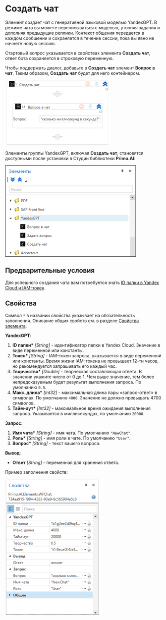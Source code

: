 # Создать чат

Элемент создает чат с генеративной языковой моделью YandexGPT. В режиме чата вы можете переписываться с моделью, уточняя задания и дополняя предыдущие реплики. Контекст общения передается в каждом сообщении и сохраняется в течение сессии, пока вы явно не начнете новую сессию.

Стартовый вопрос указывается в свойствах элемента **Создать чат**, ответ бота сохраняется в строковую переменную. 

Чтобы поддержать диалог, добавьте в **Создать чат** элемент **Вопрос в чат**. Таким образом, **Создать чат** будет для него контейнером. 

![](<../../../../.gitbook/assets1/создать чат.png>)

Элементы группы YandexGPT, включая **Создать чат**, становятся доступными после установки в Студии библиотеки **Primo.AI**:

![](<../../../../.gitbook/assets1/yandexgpt-items.png>)


## Предварительные условия

Для успешного создания чата вам потребуется знать [ID папки в Yandex Cloud и IAM-токен](https://docs.primo-rpa.ru/primo-rpa/primo-studio/settings/ai#yandexgpt).


## Свойства
Символ `*` в названии свойства указывает на обязательность заполнения. Описание общих свойств см. в разделе [Свойства элемента](https://docs.primo-rpa.ru/primo-rpa/primo-studio/process/elements#svoistva-elementa).

**YandexGPT**:

1. **ID папки\*** *[String]* - идентификатор папки в Yandex Cloud. Значение в виде переменной или константы. 
1. **Токен\*** *[String]* - IAM-токен запроса, указывается в виде переменной или константы. Время жизни IAM-токена не превышает 12-ти часов, но рекомендуется запрашивать его каждый час.
1. **Творчество\*** *[Double]* - творческая составляющая ответа. В значении укажите число от 0 до 1. Чем выше значение, тем более непредсказуемым будет результат выполнения запроса. По умолчанию `0.5`.
1. **Макс. длина\*** *[Int32]* - максимальная длина пары «запрос-ответ» в символах. По умолчанию `4000`. Значение не должно превышать 4700 символов.
1. **Тайм-аут\*** *[Int32]* - максимальное время ожидания выполнения запроса. Указывается в миллисекундах, по умолчанию `20000`.

**Запрос**:

1. **Имя чата\*** *[String]* - имя чата. По умолчанию `"NewChat"`.
1. **Роль\*** *[String]* - имя роли в чате. По умолчанию `"User"`.
1. **Вопрос\*** *[String]* - текст вашего вопроса.

**Вывод**:
* **Ответ** *[String]* - переменная для хранения ответа. 

Пример заполнения свойств:

![](<../../../../.gitbook/assets1/свойства создать чат.png>)




